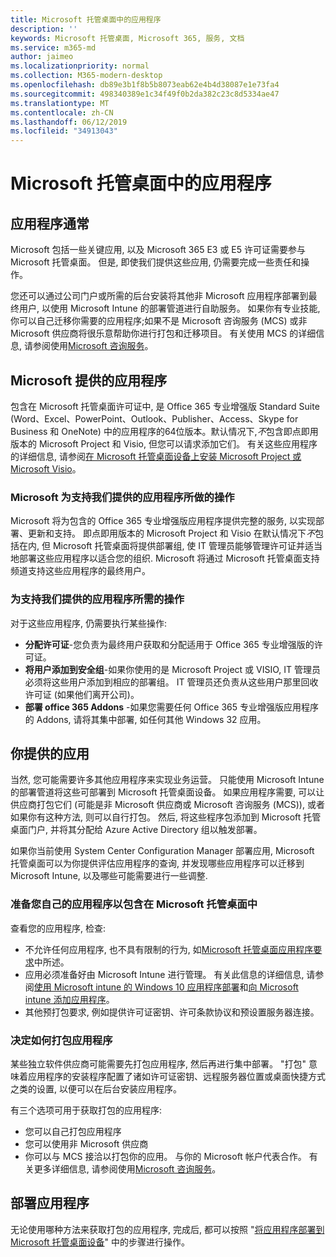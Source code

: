 ```yaml
---
title: Microsoft 托管桌面中的应用程序
description: ''
keywords: Microsoft 托管桌面, Microsoft 365, 服务, 文档
ms.service: m365-md
author: jaimeo
ms.localizationpriority: normal
ms.collection: M365-modern-desktop
ms.openlocfilehash: db89e3b1f8b5b8073eab62e4b4d38087e1e73fa4
ms.sourcegitcommit: 498340389e1c34f49f0b2da382c23c8d5334ae47
ms.translationtype: MT
ms.contentlocale: zh-CN
ms.lasthandoff: 06/12/2019
ms.locfileid: "34913043"
---
```

# <a name="apps-in-microsoft-managed-desktop"></a>Microsoft 托管桌面中的应用程序

<!--This topic is the target for 2 "Learn more" links in the Admin Portal (aka.ms/app-overview;app-package); also target for link from Online resources (aka.ms/app-overviewmmd-app-prep) do not delete.-->

<!--Applications: supported/onboard/deployment -->
 
## <a name="apps-generally"></a>应用程序通常

Microsoft 包括一些关键应用, 以及 Microsoft 365 E3 或 E5 许可证需要参与 Microsoft 托管桌面。 但是, 即使我们提供这些应用, 仍需要完成一些责任和操作。

您还可以通过公司门户或所需的后台安装将其他非 Microsoft 应用程序部署到最终用户, 以使用 Microsoft Intune 的部署管道进行自助服务。 如果你有专业技能, 你可以自己迁移你需要的应用程序;如果不是 Microsoft 咨询服务 (MCS) 或非 Microsoft 供应商将很乐意帮助你进行打包和迁移项目。 有关使用 MCS 的详细信息, 请参阅使用[Microsoft 咨询服务](apps-MCS.md)。


## <a name="apps-provided-by-microsoft"></a>Microsoft 提供的应用程序

包含在 Microsoft 托管桌面许可证中, 是 Office 365 专业增强版 Standard Suite (Word、Excel、PowerPoint、Outlook、Publisher、Access、Skype for Business 和 OneNote) 中的应用程序的64位版本。默认情况下,*不*包含即点即用版本的 Microsoft Project 和 Visio, 但您可以请求添加它们。 有关这些应用程序的详细信息, 请参阅[在 Microsoft 托管桌面设备上安装 Microsoft Project 或 Microsoft Visio](../get-started/project-visio.md)。

### <a name="what-microsoft-does-to-support-the-apps-we-provide"></a>Microsoft 为支持我们提供的应用程序所做的操作

Microsoft 将为包含的 Office 365 专业增强版应用程序提供完整的服务, 以实现部署、更新和支持。 即点即用版本的 Microsoft Project 和 Visio 在默认情况下*不*包括在内, 但 Microsoft 托管桌面将提供部署组, 使 IT 管理员能够管理许可证并适当地部署这些应用程序以适合您的组织. Microsoft 将通过 Microsoft 托管桌面支持频道支持这些应用程序的最终用户。

### <a name="what-you-need-to-do-to-support-the-apps-we-provide"></a>为支持我们提供的应用程序所需的操作

对于这些应用程序, 仍需要执行某些操作:

- **分配许可证**-您负责为最终用户获取和分配适用于 Office 365 专业增强版的许可证。
- **将用户添加到安全组**-如果你使用的是 Microsoft Project 或 VISIO, IT 管理员必须将这些用户添加到相应的部署组。 IT 管理员还负责从这些用户那里回收许可证 (如果他们离开公司)。
- **部署 office 365 Addons** -如果您需要任何 Office 365 专业增强版应用程序的 Addons, 请将其集中部署, 如任何其他 Windows 32 应用。 

## <a name="apps-you-provide"></a>你提供的应用

当然, 您可能需要许多其他应用程序来实现业务运营。 只能使用 Microsoft Intune 的部署管道将这些可部署到 Microsoft 托管桌面设备。 如果应用程序需要, 可以让供应商打包它们 (可能是非 Microsoft 供应商或 Microsoft 咨询服务 (MCS)), 或者如果你有这种方法, 则可以自行打包。 然后, 将这些程序包添加到 Microsoft 托管桌面门户, 并将其分配给 Azure Active Directory 组以触发部署。 

如果你当前使用 System Center Configuration Manager 部署应用, Microsoft 托管桌面可以为你提供评估应用程序的查询, 并发现哪些应用程序可以迁移到 Microsoft Intune, 以及哪些可能需要进行一些调整.


### <a name="preparing-your-own-apps-for-inclusion-in-microsoft-managed-desktop"></a>准备您自己的应用程序以包含在 Microsoft 托管桌面中
查看您的应用程序, 检查:

- 不允许任何应用程序, 也不具有限制的行为, 如[Microsoft 托管桌面应用程序要求](https://aka.ms/app-req)中所述。
- 应用必须准备好由 Microsoft Intune 进行管理。 有关此信息的详细信息, 请参阅[使用 Microsoft intune 的 Windows 10 应用程序部署](https://docs.microsoft.com/intune/apps-windows-10-app-deploy)和[向 Microsoft intune 添加应用程序](https://docs.microsoft.com/intune/apps-add)。
- 其他预打包要求, 例如提供许可证密钥、许可条款协议和预设置服务器连接。

### <a name="decide-how-to-package-apps"></a>决定如何打包应用程序

某些独立软件供应商可能需要先打包应用程序, 然后再进行集中部署。 "打包" 意味着应用程序的安装程序配置了诸如许可证密钥、远程服务器位置或桌面快捷方式之类的设置, 以便可以在后台安装应用程序。

有三个选项可用于获取打包的应用程序: 


- 您可以自己打包应用程序
- 您可以使用非 Microsoft 供应商
- 你可以与 MCS 接洽以打包你的应用。 与你的 Microsoft 帐户代表合作。 有关更多详细信息, 请参阅使用[Microsoft 咨询服务](apps-MCS.md)。







## <a name="deploying-apps"></a>部署应用程序

无论使用哪种方法来获取打包的应用程序, 完成后, 都可以按照 "[将应用程序部署到 Microsoft 托管桌面设备](../get-started/deploy-apps.md)" 中的步骤进行操作。


